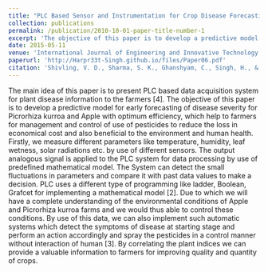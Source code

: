 ```yaml
---
title: "PLC Based Sensor and Instrumentation for Crop Disease Forecasting System"
collection: publications
permalink: /publication/2010-10-01-paper-title-number-1
excerpt: 'The objective of this paper is to develop a predictive model for early forecasting of disease severity for Picrorhiza kurroa and Apple with optimum efficiency, which help to farmers for management and control of use of pesticides to reduce the loss in economical cost and also beneficial to the environment and human health'
date: 2015-05-11
venue: 'International Journal of Engineering and Innovative Technology (IJEIT)'
paperurl: 'http://Harpr33t-Singh.github.io/files/Paper06.pdf'
citation: 'Shivling, V. D., Sharma, S. K., Ghanshyam, C., Singh, H., & Dogra, S. (2020). &quot;International Journal of Engineering and Innovative Technology (IJEIT),&quot; <i>Materials Today: Proceeding</i>., 8(17), 4(11), 69-73.'
---
```


The main idea of this paper is to present PLC based data acquisition system for plant disease information to the farmers [4]. The objective of this paper is to develop a predictive model for early forecasting of disease severity for Picrorhiza kurroa and Apple with optimum efficiency, which help to farmers for management and control of use of pesticides to reduce the loss in economical cost and also beneficial to the environment and human health. Firstly, we measure different parameters like temperature, humidity, leaf wetness, solar radiations etc. by use of different sensors. The output analogous signal is applied to the PLC system for data processing by use of predefined mathematical model. The System can detect the small fluctuations in parameters and compare it with past data values to make a decision. PLC uses a different type of programming like ladder, Boolean, Grafcet for implementing a mathematical model [2]. Due to which we will have a complete understanding of the environmental conditions of Apple and Picrorhiza kurroa farms and we would thus able to control these conditions. By use of this data, we can also implement such automatic systems which detect the symptoms of disease at starting stage and perform an action accordingly and spray the pesticides in a control manner without interaction of human [3]. By correlating the plant indices we can provide a valuable information to farmers for improving quality and quantity of crops.
